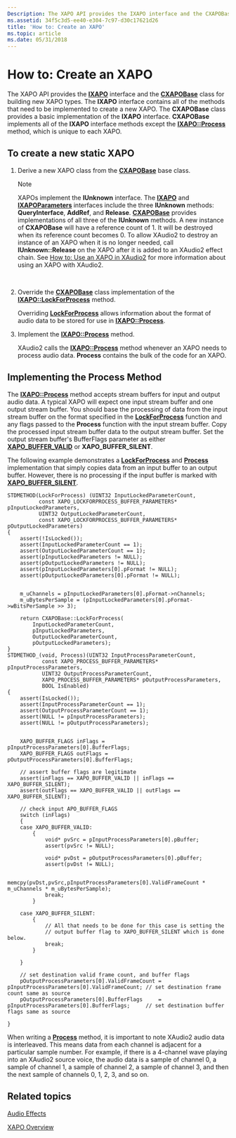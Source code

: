 ```yaml
---
Description: The XAPO API provides the IXAPO interface and the CXAPOBase class for building new XAPO types.
ms.assetid: 34f5c3d5-ee40-e304-7c97-d30c17621d26
title: 'How to: Create an XAPO'
ms.topic: article
ms.date: 05/31/2018
---
```


# How to: Create an XAPO

The XAPO API provides the [**IXAPO**](/windows/desktop/api/XAPO/nn-xapo-ixapo) interface and the [**CXAPOBase**](/windows/desktop/api/XAPOBase/nl-xapobase-cxapobase) class for building new XAPO types. The **IXAPO** interface contains all of the methods that need to be implemented to create a new XAPO. The **CXAPOBase** class provides a basic implementation of the **IXAPO** interface. **CXAPOBase** implements all of the **IXAPO** interface methods except the [**IXAPO::Process**](https://msdn.microsoft.com/en-us/library/Ee418456(v=VS.85).aspx) method, which is unique to each XAPO.

## To create a new static XAPO

1.  Derive a new XAPO class from the [**CXAPOBase**](/windows/desktop/api/XAPOBase/nl-xapobase-cxapobase) base class.

    > [!Note]  
    > XAPOs implement the **IUnknown** interface. The [**IXAPO**](/windows/desktop/api/XAPO/nn-xapo-ixapo) and [**IXAPOParameters**](/windows/desktop/api/XAPO/nn-xapo-ixapoparameters) interfaces include the three **IUnknown** methods: **QueryInterface**, **AddRef**, and **Release**. [**CXAPOBase**](/windows/desktop/api/XAPOBase/nl-xapobase-cxapobase) provides implementations of all three of the **IUnknown** methods. A new instance of **CXAPOBase** will have a reference count of 1. It will be destroyed when its reference count becomes 0. To allow XAudio2 to destroy an instance of an XAPO when it is no longer needed, call **IUnknown::Release** on the XAPO after it is added to an XAudio2 effect chain. See [How to: Use an XAPO in XAudio2](how-to--use-an-xapo-in-xaudio2.md) for more information about using an XAPO with XAudio2.

     

2.  Override the [**CXAPOBase**](/windows/desktop/api/XAPOBase/nl-xapobase-cxapobase) class implementation of the [**IXAPO::LockForProcess**](https://msdn.microsoft.com/en-us/library/Ee418455(v=VS.85).aspx) method.

    Overriding [**LockForProcess**](https://msdn.microsoft.com/en-us/library/Ee418455(v=VS.85).aspx) allows information about the format of audio data to be stored for use in [**IXAPO::Process**](https://msdn.microsoft.com/en-us/library/Ee418456(v=VS.85).aspx).

3.  Implement the [**IXAPO::Process**](https://msdn.microsoft.com/en-us/library/Ee418456(v=VS.85).aspx) method.

    XAudio2 calls the [**IXAPO::Process**](https://msdn.microsoft.com/en-us/library/Ee418456(v=VS.85).aspx) method whenever an XAPO needs to process audio data. **Process** contains the bulk of the code for an XAPO.

## Implementing the Process Method

The [**IXAPO::Process**](https://msdn.microsoft.com/en-us/library/Ee418456(v=VS.85).aspx) method accepts stream buffers for input and output audio data. A typical XAPO will expect one input stream buffer and one output stream buffer. You should base the processing of data from the input stream buffer on the format specified in the [**LockForProcess**](https://msdn.microsoft.com/en-us/library/Ee418455(v=VS.85).aspx) function and any flags passed to the **Process** function with the input stream buffer. Copy the processed input stream buffer data to the output stream buffer. Set the output stream buffer's BufferFlags parameter as either [**XAPO\_BUFFER\_VALID**](/windows/desktop/api/xapo/ne-xapo-xapo_buffer_flags) or **XAPO\_BUFFER\_SILENT**.

The following example demonstrates a [**LockForProcess**](https://msdn.microsoft.com/en-us/library/Ee418455(v=VS.85).aspx) and [**Process**](https://msdn.microsoft.com/en-us/library/Ee418456(v=VS.85).aspx) implementation that simply copies data from an input buffer to an output buffer. However, there is no processing if the input buffer is marked with [**XAPO\_BUFFER\_SILENT**](/windows/desktop/api/xapo/ne-xapo-xapo_buffer_flags).


```
STDMETHOD(LockForProcess) (UINT32 InputLockedParameterCount,
          const XAPO_LOCKFORPROCESS_BUFFER_PARAMETERS* pInputLockedParameters,
          UINT32 OutputLockedParameterCount,
          const XAPO_LOCKFORPROCESS_BUFFER_PARAMETERS* pOutputLockedParameters)
{
    assert(!IsLocked());
    assert(InputLockedParameterCount == 1);
    assert(OutputLockedParameterCount == 1);
    assert(pInputLockedParameters != NULL);
    assert(pOutputLockedParameters != NULL);
    assert(pInputLockedParameters[0].pFormat != NULL);
    assert(pOutputLockedParameters[0].pFormat != NULL);


    m_uChannels = pInputLockedParameters[0].pFormat->nChannels;
    m_uBytesPerSample = (pInputLockedParameters[0].pFormat->wBitsPerSample >> 3);

    return CXAPOBase::LockForProcess(
        InputLockedParameterCount,
        pInputLockedParameters,
        OutputLockedParameterCount,
        pOutputLockedParameters);
}
STDMETHOD_(void, Process)(UINT32 InputProcessParameterCount,
           const XAPO_PROCESS_BUFFER_PARAMETERS* pInputProcessParameters,
           UINT32 OutputProcessParameterCount,
           XAPO_PROCESS_BUFFER_PARAMETERS* pOutputProcessParameters,
           BOOL IsEnabled)
{
    assert(IsLocked());
    assert(InputProcessParameterCount == 1);
    assert(OutputProcessParameterCount == 1);
    assert(NULL != pInputProcessParameters);
    assert(NULL != pOutputProcessParameters);


    XAPO_BUFFER_FLAGS inFlags = pInputProcessParameters[0].BufferFlags;
    XAPO_BUFFER_FLAGS outFlags = pOutputProcessParameters[0].BufferFlags;

    // assert buffer flags are legitimate
    assert(inFlags == XAPO_BUFFER_VALID || inFlags == XAPO_BUFFER_SILENT);
    assert(outFlags == XAPO_BUFFER_VALID || outFlags == XAPO_BUFFER_SILENT);

    // check input APO_BUFFER_FLAGS
    switch (inFlags)
    {
    case XAPO_BUFFER_VALID:
        {
            void* pvSrc = pInputProcessParameters[0].pBuffer;
            assert(pvSrc != NULL);

            void* pvDst = pOutputProcessParameters[0].pBuffer;
            assert(pvDst != NULL);

            memcpy(pvDst,pvSrc,pInputProcessParameters[0].ValidFrameCount * m_uChannels * m_uBytesPerSample);
            break;
        }

    case XAPO_BUFFER_SILENT:
        {
            // All that needs to be done for this case is setting the
            // output buffer flag to XAPO_BUFFER_SILENT which is done below.
            break;
        }

    }

    // set destination valid frame count, and buffer flags
    pOutputProcessParameters[0].ValidFrameCount = pInputProcessParameters[0].ValidFrameCount; // set destination frame count same as source
    pOutputProcessParameters[0].BufferFlags     = pInputProcessParameters[0].BufferFlags;     // set destination buffer flags same as source

}
```



When writing a [**Process**](https://msdn.microsoft.com/en-us/library/Ee418456(v=VS.85).aspx) method, it is important to note XAudio2 audio data is interleaved. This means data from each channel is adjacent for a particular sample number. For example, if there is a 4-channel wave playing into an XAudio2 source voice, the audio data is a sample of channel 0, a sample of channel 1, a sample of channel 2, a sample of channel 3, and then the next sample of channels 0, 1, 2, 3, and so on.

## Related topics

<dl> <dt>

[Audio Effects](audio-effects.md)
</dt> <dt>

[XAPO Overview](xapo-overview.md)
</dt> </dl>

 

 



